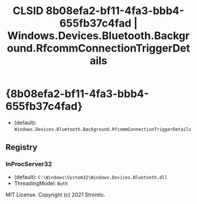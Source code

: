﻿---
title: "CLSID 8b08efa2-bf11-4fa3-bbb4-655fb37c4fad | Windows.Devices.Bluetooth.Background.RfcommConnectionTriggerDetails"
excerpt: What is COM-Object CLSID 8b08efa2-bf11-4fa3-bbb4-655fb37c4fad?
---

# {8b08efa2-bf11-4fa3-bbb4-655fb37c4fad}

* (default): `Windows.Devices.Bluetooth.Background.RfcommConnectionTriggerDetails`

## Registry


### InProcServer32

* (default): `C:\Windows\System32\Windows.Devices.Bluetooth.dll`
* ThreadingModel: `Both`

MIT License. Copyright (c) 2021 Strontic.


